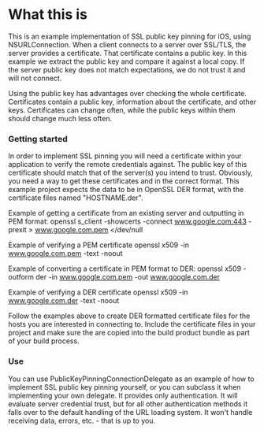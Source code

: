 # What this is

This is an example implementation of SSL public key pinning for iOS, using NSURLConnection. 
When a client connects to a server over SSL/TLS, the server provides a certificate. That certificate contains a public key. In this example we extract the public key and compare it against a local copy. If the server public key does not match expectations, we do not trust it and will not connect.

Using the public key has advantages over checking the whole certificate. Certificates contain a public key, information about the certificate, and other keys. Certificates can change often, while the public keys within them should change much less often.

### Getting started

In order to implement SSL pinning you will need a certificate within your application to verify the remote credentials against.
The public key of this certificate should match that of the server(s) you intend to trust. Obviously, you need a way to get these certificates and in the correct format. This example project expects the data to be in OpenSSL DER format, with the certificate files named "HOSTNAME.der".

Example of getting a certificate from an existing server and outputting in PEM format:
openssl s_client -showcerts -connect www.google.com:443 -prexit > www.google.com.pem </dev/null

Example of verifying a PEM certificate
openssl x509 -in www.google.com.pem -text -noout

Example of converting a certificate in PEM format to DER:
openssl x509 -outform der -in www.google.com.pem -out www.google.com.der

Example of verifying a DER certificate
openssl x509 -in www.google.com.der -text -noout


Follow the examples above to create DER formatted certificate files for the hosts you are interested in connecting to. Include the certificate files in your project and make sure the are copied into the build product bundle as part of your build process.

### Use

You can use PublicKeyPinningConnectionDelegate as an example of how to implement SSL public key pinning yourself, or you can subclass it when implementing your own delegate. It provides only authentication. It will evaluate server credential trust, but for all other authentication methods it falls over to the default handling of the URL loading system. It won't handle receiving data, errors, etc. - that is up to you.